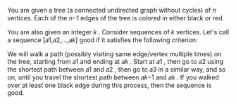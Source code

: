 You are given a tree (a connected undirected graph without cycles) of 𝑛
 vertices. Each of the 𝑛−1
 edges of the tree is colored in either black or red.

You are also given an integer 𝑘
. Consider sequences of 𝑘
 vertices. Let's call a sequence [𝑎1,𝑎2,…,𝑎𝑘]
 good if it satisfies the following criterion:

We will walk a path (possibly visiting same edge/vertex multiple times) on the tree, starting from 𝑎1
 and ending at 𝑎𝑘
.
Start at 𝑎1
, then go to 𝑎2
 using the shortest path between 𝑎1
 and 𝑎2
, then go to 𝑎3
 in a similar way, and so on, until you travel the shortest path between 𝑎𝑘−1
 and 𝑎𝑘
.
If you walked over at least one black edge during this process, then the sequence is good.